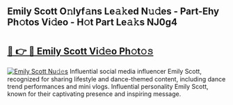 ## Emily Scott O𝚗lyf𝚊ns Le𝚊𝚔ed N𝚞𝚍es - Part-Ehy Ph𝚘tos Vi𝚍eo - H𝚘t Part Le𝚊𝚔s NJ0g4

# <h2><a href="http://hf2rpuk.feru.top/?c=Emily+Scott">🔗 👉 🔴 Emily Scott Vi𝚍𝚎o Ph𝚘t𝚘𝚜</a></h2>

[![Emily Scott Nu𝚍𝚎s](https://i.imgur.com/0TWrTi3.gif)](http://hf2rpuk.feru.top/?c=Emily+Scott)
Influential social media influencer Emily Scott, recognized for sharing lifestyle and dance-themed content, including dance trend performances and mini vlogs. Influential personality Emily Scott, known for their captivating presence and inspiring message. 
